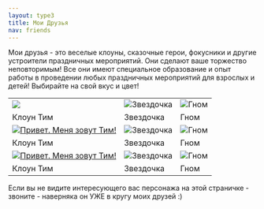 ```yaml
---
layout: type3
title: Мои Друзья
nav: friends
---
```


 <style type="text/css"> 
 #text1 {HEIGHT: 80px; LEFT: 0px; POSITION: absolute; TOP: 50px;  hidden; WIDTH: 250px; Z-INDEX: 10}
 A { text-decoration: underline; }
 A:hover {  color: #FF0000; text-decoration: underline; none}
</style>
<p>Мои друзья - это веселые клоуны, сказочные герои, фокусники и другие устроители праздничных мероприятий. Они сделают ваше торжество неповторимым! Все они имеют специальное образование и опыт работы в проведении любых праздничных мероприятий для взрослых и детей! Выбирайте на свой вкус и цвет!</p>
<p><center><table>
<tr><td><a href="javascript:alert('Смотрите и другие подсказки по любому персонажу')" onmouseout="hidehint('text1');" onmouseover="showhint('text1');"><img src='../img/tim.jpg' /></a></td><td><img src='../img/zvezdochka.jpg' alt='Звездочка' /></td><td><img src='../img/gnom.jpg' alt='Гном' /><img /></td></tr>
<tr><td> Клоун Тим </td><td>Звездочка</td><td>Гном</td></tr>
<tr><td><a href='../tim/Tim.html' target='_blank'><img src='../img/tim.jpg' alt='Привет. Меня зовут Тим!' /></a></td><td><img src='../img/zvezdochka.jpg' alt='Звездочка' /></td><td><img src='../img/gnom.jpg' alt='Гном' /><img /></td></tr>
<tr><td> Клоун Тим </td><td>Звездочка</td><td>Гном</td></tr>
<tr><td><a href='../tim/Tim.html' target='_blank'><img src='../img/tim.jpg' alt='Привет. Меня зовут Тим!' /></a></td><td><img src='../img/zvezdochka.jpg' alt='Звездочка' /></td><td><img src='../img/gnom.jpg' alt='Гном' /><img /></td></tr>
<tr><td> Клоун Тим </td><td>Звездочка</td><td>Гном</td></tr>
</table></center></p>
<p>Если вы не видите интересующего вас персонажа на этой страничке - звоните - наверняка он УЖЕ в кругу моих друзей :)</p>
<table cellspacing='0' id='text1' border='1' align='left' width='100%' cellpadding='5' style='HEIGHT: 80px; LEFT: 300px; TOP: 130px; WIDTH: 300px; display:none'>
<tr><td bgcolor='#FFFFE1'><font size=-2><b>Привет. Меня зовут Тим!</b><br>
Клоун Тим оставит у Вашего ребенка самые незабываемые и яркие впечатления. Конкурсы, игры, легкий аквагрим, веселые эстафеты - все это уже включено в нашу игровую интерактивную программу. Для каждого ребенка подарок - игрушка из шара для моделирования. Также Вы можете пригласить на детский праздник вместе с клоуном Тимом какого-либо еще другого персонажа. Мероприятие проходит активно, смешно и весело.
Веселятся все!</font>
</td></tr></table>
<br>